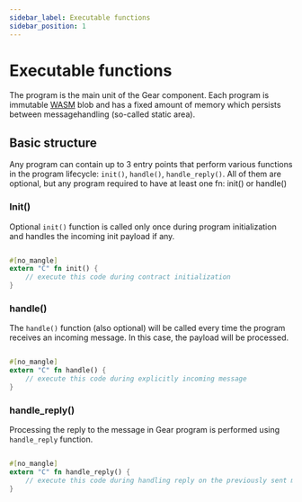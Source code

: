 ```yaml
---
sidebar_label: Executable functions
sidebar_position: 1
---
```


# Executable functions

The program is the main unit of the Gear component. Each program is immutable [WASM](/docs/gear/technology/WASM) blob and has a fixed amount of memory which persists between messagehandling (so-called static area).

## Basic structure

Any program can contain up to 3 entry points that perform various functions in the program lifecycle: `init()`, `handle()`, `handle_reply()`. All of them are optional, but any program required to have at least one fn: init() or handle()

### Init()

Optional `init()` function is called only once during program initialization and handles the incoming init payload if any.

```rust

#[no_mangle]
extern "C" fn init() {
    // execute this code during contract initialization
}

```

### handle()

The `handle()` function (also optional) will be called every time the program receives an incoming message. In this case, the payload will be processed.

```rust

#[no_mangle]
extern "C" fn handle() {
    // execute this code during explicitly incoming message
}

```

### handle_reply()


Processing the reply to the message in Gear program is performed using `handle_reply` function.

```rust

#[no_mangle]
extern "C" fn handle_reply() {
    // execute this code during handling reply on the previously sent message
}

```

